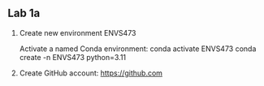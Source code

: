 ## Lab 1a

1. Create new environment ENVS473

   Activate a named Conda environment: conda activate ENVS473
   conda create -n ENVS473 python=3.11

2. Create GitHub account: https://github.com
